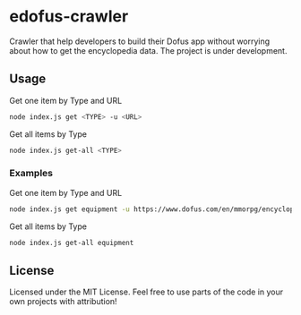 # edofus-crawler

Crawler that help developers to build their Dofus app without worrying about how to get the encyclopedia data. The project is under development.

## Usage

Get one item by Type and URL

```bash
node index.js get <TYPE> -u <URL>
```

Get all items by Type

```bash
node index.js get-all <TYPE>
```

### Examples

Get one item by Type and URL

```bash
node index.js get equipment -u https://www.dofus.com/en/mmorpg/encyclopedia/equipment/14076-count-harebourg
```

Get all items by Type

```bash
node index.js get-all equipment
```

## License

Licensed under the MIT License. Feel free to use parts of the code in your own projects with attribution!
